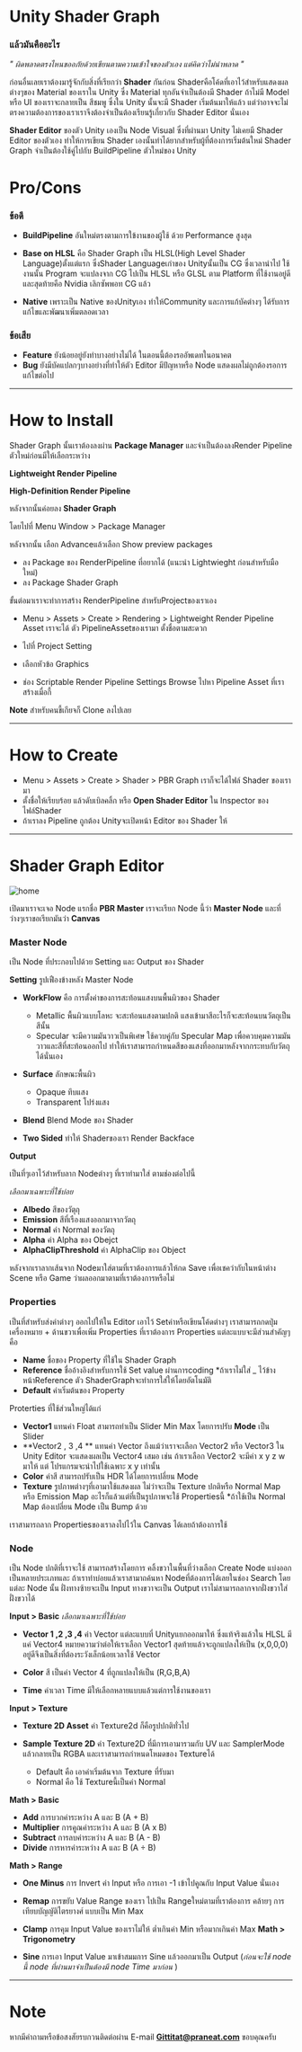 # Unity Shader Graph

### แล้วมันคืออะไร 
  *" ผิดพลาดตรงไหนขออภัยด้วยเขียนตามความเข้าใจของตัวเอง แต่คิดว่าไม่น่าพลาด "*

 ก่อนอื่นเลยเราต้องมารู้จักกับสิ่งที่เรียกว่า **Shader** กันก่อน Shaderคือโค้ดที่เอาไว้สำหรับแสดงผลต่างๆของ Material ของเราใน Unity ซึ่ง Material ทุกอันจำเป็นต้องมี Shader ถ้าไม่มี Model หรือ UI ของเราจะกลายเป็น สีชมพู ซึ่งใน Unity นั้นจะมี Shader เริ่มต้นมาให้แล้ว แต่ว่าอาจจะไม่ตรงความต้องการของเราเราจีงต้องจำเป็นต้องเรียนรู้เกี่ยวกับ Shader Editor นั่นเอง


**Shader Editor** ของตัว Unity เองเป็น Node Visual ซึ่งที่ผ่านมา Unity ไม่เคยมี Shader Editor ของตัวเอง
ทำให้การเขียน Shader เองนั้นทำได้ยากสำหรับผู้ที่ต้องการเริ่มต้นใหม่ Shader Graph จำเป็นต้องใช้คู่ไปกับ BuildPipeline ตัวใหม่ของ Unity 

# Pro/Cons
### ข้อดี
 * **BuildPipeline** อันใหม่ตรงตามการใข้งานของผู้ใช้ ด้วย Performance สูงสุด

 * **Base on HLSL** คือ Shader Graph เป็น HLSL(High Level Shader Language)ตั้งแต่แรก ซึ่งShader Languageเก่าของ Unityนั้นเป็น CG ซึ่งเวลานำไป 
     ใช้งานนั้น Program จะแปลงจาก CG ไปเป็น HLSL หรือ GLSL ตาม Platform ที่ใช้งานอยู่ดี และสุดท้ายคือ Nvidia เลิกซัพพอท CG แล้ว

 * **Native** เพราะเป็น Native ของUnityเอง ทำให้Community และการแก้บัคต่างๆ ได้รับการแก้ไขและพัฒนาเพิ่มตลอดเวลา
### ข้อเสีย
 * **Feature** ยังน้อยอยู่ยังทำบางอย่างไม่ได้ ในตอนนี้ต้องรออัพเดทในอนาคต
 * **Bug** ยังมีบัคแปลกๆบางอย่างที่ทำให้ตัว Editor มีปัญหาหรือ Node แสดงผลไม่ถูกต้องรอการแก้ไขต่อไป

***
# How to Install


Shader Graph นั้นเราต้องลงผ่าน **Package Manager**
และจำเป็นต้องลงRender Pipeline ตัวใหม่ก่อนมีให้เลือกระหว่าง

**Lightweight Render Pipeline**

**High-Definition Render Pipeline**

หลังจากนั้นค่อยลง **Shader Graph**

โดยไปที่ Menu Window > Package Manager 

หลังจากนั้น เลือก Advanceแล้วเลือก Show preview packages 

* ลง Package ของ RenderPipeline ที่อยากได้ (แนะนำ Lightwieght ก่อนสำหรับมือใหม่)
* ลง Package Shader Graph

ขั้นต่อมาเราจะทำการสร้าง RenderPipeline สำหรับProjectของเราเอง

 * Menu > Assets > Create > Rendering > Lightweight Render Pipeline Asset เราจะได้ ตัว PipelineAssetของเรามา ตั้งชื่อตามสะดวก

 * ไปที่ Project Setting 
 * เลือกหัวข้อ Graphics 
 * ช่อง Scriptable Render Pipeline Settings Browse ไปหา Pipeline Asset ที่เราสร้างเมื่อกี้


**Note** สำหรับคนขี้เกียจก็ Clone ลงไปเลย

***

# How to Create

 * Menu > Assets > Create > Shader > PBR Graph เราก็จะได้ไฟล์ Shader ของเรามา
 * ตั้งชื่อให้เรียบร้อย แล้วดับเบิลคลิ้ก หรือ **Open Shader Editor** ใน Inspector ของไฟล์Shader
 * ถ้าเราลง Pipeline ถูกต้อง Unityจะเปิดหน้า Editor ของ Shader ให้

***
# Shader Graph Editor

![home](readmeAssets/graphScreen.png)


 เปิดมาเราจะเจอ Node แรกชื่อ **PBR Master** เราจะเรียก Node นี้ว่า **Master Node** และที่ว่างๆเราขอเรียกมันว่า **Canvas**  

### Master Node

เป็น Node ที่ประกอบไปด้วย Setting และ Output ของ Shader
 
**Setting** รูปเฟืองข้างหลัง Master Node 

* **WorkFlow** คือ การตั้งค่าของการสะท้อนแสงบนพื้นผิวของ Shader
    * Metallic พื้นผิวแบบโลหะ จะสะท้อนแสงตามปกติ แสงเข้ามาสีอะไรก็จะสะท้อนบนวัตถุเป็นสีนั้น
    * Specular จะมีความมันวาวเป็นพิเศษ ใช้ควบคู่กับ Specular Map เพื่อควบคุมความมันวาวและสีที่สะท้อนออกไป ทำให้เราสามารถกำหนดสีของแสงที่ออกมาหลังจากกระทบกับวัตถุได้นั่นเอง

*  **Surface** ลักษณะพื้นผิว

    * Opaque ทึบแสง
    * Transparent โปร่งแสง

* **Blend** Blend Mode ของ Shader
* **Two Sided** ทำให้ Shaderของเรา Render Backface 

**Output**


 เป็นที่ๆเอาไว้สำหรับลาก Nodeต่างๆ ที่เราทำมาใส่ ตามช่องต่อไปนี้

*เลือกมาเฉพาะที่ใช้บ่อย*

 * **Albedo** สีของวัตุถุ
 * **Emission** สีที่เรืองแสงออกมาจากวัตถุ
 * **Normal** ค่า Normal ของวัตถุ
 * **Alpha** ค่า Alpha ของ Obejct 
 * **AlphaClipThreshold** ค่า AlphaClip ของ Object 

หลังจากเราลากเส้นจาก Nodeมาใส่ตามที่เราต้องการแล้วให้กด Save เพื่อเชคว่ากับในหน้าต่าง Scene หรือ Game ว่าผลออกมาตามที่เราต้องการหรือไม่

### Properties

เป็นที่สำหรับส่งค่าต่างๆ ออกไปให้ใน Editor เอาไว้ Setค่าหรือเขียนโค้ดต่างๆ เราสามารถกดปุ่มเครื่องหมาย + ด้านขวาเพื่อเพิ่ม Properties ที่เราต้องการ
Properties แต่ละแบบจะมีส่วนสำคัญๆ คือ
 
* **Name** ชื่อของ Property ที่ใช้ใน Shader Graph
* **Reference** ชื่ออ้างอิงสำหรับการใช้ Set value ผ่านการcoding *ถ้าเราไม่ใส่ _ ไว้ข้างหน้าReference ตัว ShaderGraphจะทำการใส่ให้โดยอัตโนมัติ
* **Default** ค่าเริ่มต้นของ Property

Proterties ที่ใช้ส่วนใหญ่ได้แก่ 

* **Vector1** แทนค่า Float สามารถทำเป็น Slider Min Max โดยการปรับ **Mode** เป็น Slider
* **Vector2 , 3 ,4 ** แทนค่า Vector ถึงแม้ว่าเราจะเลือก Vector2 หรือ Vector3 ใน Unity Editor จะแสดงผลเป็น Vector4 เสมอ เช่น ถ้าเราเลือก Vector2 จะมีค่า x y z w มาให้ แต่ โปรแกรมจะนำไปใช้เฉพาะ x y เท่านั้น
* **Color** ค่าสี สามารถปรับเป็น HDR ได้โดยการเปลี่ยน Mode
* **Texture** รูปภาพต่างๆที่เอามาใช้แสดงผล ไม่ว่าจะเป็น Texture ปกติหรือ Normal Map หรือ Emission Map อะไรก็แล้วแต่ที่เป็นรูปภาพจะใช้ Propertiesนี้ *ถ้าใช้เป็น Normal Map ต้องเปลี่ยน Mode เป็น Bump ด้วย

เราสามารถลาก Propertiesของเราลงไปไว้ใน Canvas ได้เลยถ้าต้องการใช้

### Node

เป็น Node ปกติที่เราจะใช้ สามารถสร้างโดยการ คลิ้งขวาในพื้นที่ว่างเลือก Create Node แบ่งออกเป็นหลายประเภทและ ถ้าเราทำบ่อยแล้วเราสามาถค้นหา Nodeที่ต้องการได้เลยในช่อง Search โดยแต่ละ Node นั้น ฝั่งทางซ้ายจะเป็น Input ทางขวาจะเป็น Output เราไม่สามารถลากจากฝั่งขวาใส่ฝั่งขวาได้


**Input > Basic**
  *เลือกมาเฉพาะที่ใช้บ่อย*
 
 * **Vector 1 ,2 ,3 ,4** ค่า Vector แต่ละแบบที่ Unityแยกออกมาให้ ซึ่งแท้จริงแล้วใน HLSL มีแค่ Vector4 หมายความว่าต่อให้เราเลือก Vector1 สุดท้ายแล้วจะถูกแปลงให้เป็น (x,0,0,0) อยู่ดีจึงเป็นสิ่งที่ต้องระวังเล็กน้อยเวลาใช้ Vector

 * **Color** สี เป็นค่า Vector 4 ที่ถูกแปลงให้เป็น (R,G,B,A) 

 * **Time** ค่าเวลา Time มีให้เลือกหลายแบบแล้วแต่การใช้งานของเรา 

**Input > Texture**

 * **Texture 2D Asset** ค่า Texture2d ก็คือรูปปกติทั่วไป

 * **Sample Texture 2D** ค่า Texture2D ที่มีการเอามารวมกับ UV และ SamplerMode แล้วกลายเป็น RGBA และเราสามารถกำหนดโหมดของ Textureได้
 
     * Default คือ เอาค่าเริ่มต้นจาก Texture ที่รับมา
     * Normal คือ ใช้ Textureนี้เป็นค่า Normal
 
**Math > Basic**

 * **Add** การบวกค่าระหว่าง A และ B (A + B)
 * **Multiplier** การคูณค่าระหว่าง A และ B (A x B) 
 * **Subtract** การลบค่าระหว่าง A และ B  (A - B)
 * **Divide** การหารค่าระหว่าง A และ B (A ÷ B)
 
**Math > Range**

 * **One Minus** การ Invert ค่า Input หรือ การเอา -1 เข้าไปคูณกับ Input Value นั่นเอง
 * **Remap** การขยับ Value Range ของเรา ไปเป็น Rangeใหม่ตามที่เราต้องการ คล้ายๆ การเทียบบัญญัติไตรยางศ์ แบบเป็น Min Max
 * **Clamp** การคุม Input Value ของเราไม่ให้ ต่ำเกินค่า Min หรือมากเกินค่า Max 
**Math > Trigonometry**

 * **Sine** การเอา Input Value มาเข้าสมมการ Sine แล้วออกมาเป็น Output (*ก่อนจะใช้ node นี้ node ที่ผ่านมาจำเป็นต้องมี node Time มาก่อน* )


***

# Note #


 หากมีคำถามหรือข้อสงสัยรบกวนติดต่อผ่าน E-mail **Gittitat@praneat.com** ขอบคุณครับ









	 

